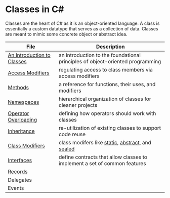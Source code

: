 # Classes in C#
Classes are the heart of C# as it is an object-oriented language. A class is essentially a custom datatype that serves as a collection of data. 
Classes are meant to mimic some concrete object or abstract idea.

| File | Description | 
| ---- | ----------- |
| [An Introduction to Classes](https://github.com/EthanC2/Notes-and-Writeups/blob/main/C%23/Object-oriented%20Programming/An%20Introduction%20to%20Classes.md) | an introduction to the foundational principles of object-oriented programming |
| [Access Modifiers](https://github.com/EthanC2/Notes-and-Writeups/blob/main/C%23/Object-oriented%20Programming/Access%20Modifiers.md) | regulating access to class members via access modifiers |
| [Methods](https://github.com/EthanC2/Notes-and-Writeups/blob/main/C%23/Object-oriented%20Programming/Methods.md) | a reference for functions, their uses, and modifiers | 
| [Namespaces](https://github.com/EthanC2/Notes-and-Writeups/blob/main/C%23/Object-oriented%20Programming/Namespaces.md) | hierarchical organization of classes for cleaner projects |
| [Operator Overloading](https://github.com/EthanC2/Notes-and-Writeups/blob/main/C%23/Object-oriented%20Programming/Operator%20Overloading.md) | defining how operators should work with classes |
| [Inheritance](https://github.com/EthanC2/Notes-and-Writeups/blob/main/C%23/Object-oriented%20Programming/Inheritence.md) | re-utilization of existing classes to support code reuse |
| [Class Modifiers](https://github.com/EthanC2/Notes-and-Writeups/blob/main/C%23/Object-oriented%20Programming/Class%20Modifiers.md) | class modifers like [static](https://docs.microsoft.com/en-us/dotnet/csharp/programming-guide/classes-and-structs/static-classes-and-static-class-members), [abstract](https://docs.microsoft.com/en-us/dotnet/csharp/language-reference/keywords/abstract), and [sealed](https://docs.microsoft.com/en-us/dotnet/csharp/language-reference/keywords/sealed) |
| [Interfaces](https://github.com/EthanC2/Notes-and-Writeups/blob/main/C%23/Object-oriented%20Programming/Interfaces.md) | define contracts that allow classes to implement a set of common features | 
| [Records](https://github.com/EthanC2/Notes-and-Writeups/blob/main/C%23/Object-oriented%20Programming/Records.md) |  | 
| Delegates |  | 
| Events |  |
